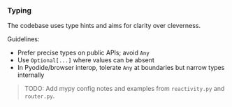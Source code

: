 ### Typing

The codebase uses type hints and aims for clarity over cleverness.

Guidelines:

- Prefer precise types on public APIs; avoid `Any`
- Use `Optional[...]` where values can be absent
- In Pyodide/browser interop, tolerate `Any` at boundaries but narrow types internally

> TODO: Add mypy config notes and examples from `reactivity.py` and `router.py`.
